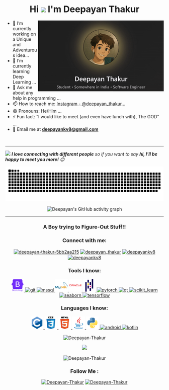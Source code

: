 <!---<h1 align="center">👋 Hi there, This is Deepayan Thakur </h1>--->
<h1 align="center">Hi <img src="https://raw.githubusercontent.com/iampavangandhi/iampavangandhi/master/gifs/Hi.gif" width="30px"> I'm Deepayan Thakur</h1>

<!--- ### Hi there, This is Deepayan Thakur 👋--->

<img src="https://github.com/Deepayan-Thakur/Deepayan-Thakur/blob/main/banner_deepayan.gif" align="right" width="400px"></img>

- 🔭 I’m currently working on a Unique and Adventurous idea... 
- 🌱 I’m currently learning Deep Learning ...
- 💬 Ask me about any help in programming ...
- 📫 How to reach me: [Instagram - @deepayan_thakur](https://www.instagram.com/deepayan_thakur/)...
- 😄 Pronouns: He/Him ...
- ⚡ Fun fact: “I would like to meet (and even have lunch with), The GOD” ...
- 📧 Email me at **deepayankv8@gmail.com**

<br>
<hr>
<img src="https://media.giphy.com/media/LnQjpWaON8nhr21vNW/giphy.gif" width="60"> <em><b>I love connecting with
        different people</b> so if you want to say <b>hi, I'll be happy to meet you more!</b> 😊</em>
<picture  align="center">
 
   <source media="(prefers-color-scheme: dark)"
        srcset="https://raw.githubusercontent.com/platane/snk/output/github-contribution-grid-snake-dark.svg" />
    <source media="(prefers-color-scheme: light)"
        srcset="https://raw.githubusercontent.com/platane/snk/output/github-contribution-grid-snake.svg" />
    <img alt="github contribution grid snake animation"
        src="https://raw.githubusercontent.com/platane/snk/output/github-contribution-grid-snake.svg" />
</picture>

![Deepayan's GitHub activity
graph](https://github-readme-activity-graph.vercel.app/graph?username=Deepayan-Thakur&bg_color=0D1117&color=9C27B0&line=E91E63&point=FF5722&area=true&hide_border=true)


<hr>
<h3 align="center">A Boy trying to Figure-Out Stuff!!</h3>


<h3 align="center">Connect with me:</h3>
<p align="center">
<a href="https://linkedin.com/in/deepayan-thakur-5bb2aa215" target="blank"><img align="center" src="https://raw.githubusercontent.com/rahuldkjain/github-profile-readme-generator/master/src/images/icons/Social/linked-in-alt.svg" alt="deepayan-thakur-5bb2aa215" height="30" width="40" /></a>
<a href="https://instagram.com/deepayan_thakur" target="blank"><img align="center" src="https://raw.githubusercontent.com/rahuldkjain/github-profile-readme-generator/master/src/images/icons/Social/instagram.svg" alt="deepayan_thakur" height="30" width="40" /></a>
<a href="https://www.hackerrank.com/deepayankv8" target="blank"><img align="center" src="https://raw.githubusercontent.com/rahuldkjain/github-profile-readme-generator/master/src/images/icons/Social/hackerrank.svg" alt="deepayankv8" height="30" width="40" /></a>
<a href="https://www.leetcode.com/deepayankv8" target="blank"><img align="center" src="https://raw.githubusercontent.com/rahuldkjain/github-profile-readme-generator/master/src/images/icons/Social/leet-code.svg" alt="deepayankv8" height="30" width="40" /></a>
</p>

<h3 align="center">Tools I know:</h3>
<p align="center">
  <!-- Tools (left side) -->
  <span>
    <a href="https://getbootstrap.com" target="_blank" rel="noreferrer">
      <img src="https://raw.githubusercontent.com/devicons/devicon/master/icons/bootstrap/bootstrap-plain-wordmark.svg" alt="bootstrap" width="40" height="40"/>
    </a>
    <a href="https://git-scm.com/" target="_blank" rel="noreferrer">
      <img src="https://www.vectorlogo.zone/logos/git-scm/git-scm-icon.svg" alt="git" width="40" height="40"/>
    </a>
    <a href="https://www.microsoft.com/en-us/sql-server" target="_blank" rel="noreferrer">
      <img src="https://www.svgrepo.com/show/303229/microsoft-sql-server-logo.svg" alt="mssql" width="40" height="40"/>
    </a>
    <a href="https://www.mysql.com/" target="_blank" rel="noreferrer">
      <img src="https://raw.githubusercontent.com/devicons/devicon/master/icons/mysql/mysql-original-wordmark.svg" alt="mysql" width="40" height="40"/>
    </a>
    <a href="https://www.oracle.com/" target="_blank" rel="noreferrer">
      <img src="https://raw.githubusercontent.com/devicons/devicon/master/icons/oracle/oracle-original.svg" alt="oracle" width="40" height="40"/>
    </a>
    <a href="https://pandas.pydata.org/" target="_blank" rel="noreferrer">
      <img src="https://raw.githubusercontent.com/devicons/devicon/2ae2a900d2f041da66e950e4d48052658d850630/icons/pandas/pandas-original.svg" alt="pandas" width="40" height="40"/>
    </a>
    <a href="https://pytorch.org/" target="_blank" rel="noreferrer">
      <img src="https://www.vectorlogo.zone/logos/pytorch/pytorch-icon.svg" alt="pytorch" width="40" height="40"/>
    </a>
    <a href="https://www.qt.io/" target="_blank" rel="noreferrer">
      <img src="https://upload.wikimedia.org/wikipedia/commons/0/0b/Qt_logo_2016.svg" alt="qt" width="40" height="40"/>
    </a>
    <a href="https://scikit-learn.org/" target="_blank" rel="noreferrer">
      <img src="https://upload.wikimedia.org/wikipedia/commons/0/05/Scikit_learn_logo_small.svg" alt="scikit_learn" width="40" height="40"/>
    </a>
    <a href="https://seaborn.pydata.org/" target="_blank" rel="noreferrer">
      <img src="https://seaborn.pydata.org/_images/logo-mark-lightbg.svg" alt="seaborn" width="40" height="40"/>
    </a>
    <a href="https://www.tensorflow.org" target="_blank" rel="noreferrer">
      <img src="https://www.vectorlogo.zone/logos/tensorflow/tensorflow-icon.svg" alt="tensorflow" width="40" height="40"/>
    </a>
  </span>
</p>

<h3 align="center">Languages I know: </h3>
<p align="center">
  <!-- Languages (right side) -->
  <span>
    <a href="https://www.cprogramming.com/" target="_blank" rel="noreferrer">
      <img src="https://raw.githubusercontent.com/devicons/devicon/master/icons/c/c-original.svg" alt="c" width="40" height="40"/>
    </a>
    <a href="https://www.w3schools.com/css/" target="_blank" rel="noreferrer">
      <img src="https://raw.githubusercontent.com/devicons/devicon/master/icons/css3/css3-original-wordmark.svg" alt="css3" width="40" height="40"/>
    </a>
    <a href="https://www.w3.org/html/" target="_blank" rel="noreferrer">
      <img src="https://raw.githubusercontent.com/devicons/devicon/master/icons/html5/html5-original-wordmark.svg" alt="html5" width="40" height="40"/>
    </a>
    <a href="https://www.java.com" target="_blank" rel="noreferrer">
      <img src="https://raw.githubusercontent.com/devicons/devicon/master/icons/java/java-original.svg" alt="java" width="40" height="40"/>
    </a>
    <a href="https://www.python.org" target="_blank" rel="noreferrer">
      <img src="https://raw.githubusercontent.com/devicons/devicon/master/icons/python/python-original.svg" alt="python" width="40" height="40"/>
    </a>
    <a href="https://developer.android.com/studio" target="_blank" rel="noreferrer">
      <img src="https://upload.wikimedia.org/wikipedia/commons/6/64/Android_logo_2019_%28stacked%29.svg" alt="android" width="40" height="40"/>
    </a>
    <a href="https://kotlinlang.org/" target="_blank" rel="noreferrer">
      <img src="https://brandslogos.com/wp-content/uploads/images/kotlin-logo.png" alt="kotlin" width="40" height="40"/>
    </a>
  </span>
</p>




<p align="center"> <img align="center" src="https://komarev.com/ghpvc/?username=Deepayan-Thakur&label=Total%20views&color=0088ff&style=metal" alt="Deepayan-Thakur">
<!---<p><img align="left" src="https://github-readme-stats.vercel.app/api/top-langs?username=Deepayan-Thakur&show_icons=true&locale=en&layout=compact" alt="Deepayan-Thakur" /></p>
--->
</p>

<p align="center"> <a href="https://www.instagram.com/deepayan_thakur/" target="_blank" rel="noopener noreferrer"><img src="https://img.shields.io/badge/Instagram-%23E4405F.svg?style=for-the-badge&logo=Instagram&logoColor=white" ></a> </p>


<p align="center">
  <img align="center" src="https://github-readme-stats.vercel.app/api?username=Deepayan-Thakur&show_icons=true&theme=tokyonight" alt="Deepayan-Thakur" />
</p>

<h3 align="center">Follow Me :</h3> 
<p align="center">
<a align="center" href="https://www.instagram.com/deepayan_thakur/" target="_blank"><img src="https://cdn.jsdelivr.net/npm/simple-icons@3.0.1/icons/instagram.svg" alt="Deepayan-Thakur" height="30" width="40" /></a>
<a align="center" href="https://github.com/Deepayan-Thakur" target="_blank"><img src="https://cdn.jsdelivr.net/npm/simple-icons@3.0.1/icons/github.svg" alt="Deepayan-Thakur" height="30" width="40" /></a>
</p>
